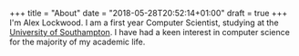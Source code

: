 +++
title = "About"
date = "2018-05-28T20:52:14+01:00"
draft = true
+++
I'm Alex Lockwood. I am a first year Computer Scientist, studying at the [University of Southampton](https://www.ecs.soton.ac.uk/). I have had a keen interest in computer science for the majority of my academic life.


